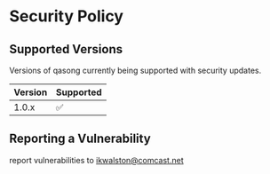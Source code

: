# Security Policy

## Supported Versions

Versions of qasong currently being supported with security updates.

| Version | Supported          |
| ------- | ------------------ |
| 1.0.x   | :white_check_mark: |

## Reporting a Vulnerability

report vulnerabilities to ikwalston@comcast.net
